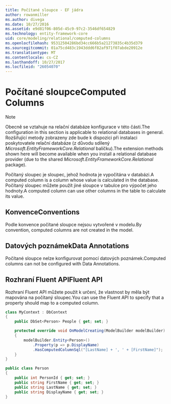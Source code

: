 ```yaml
---
title: Počítané sloupce - EF jádra
author: rowanmiller
ms.author: divega
ms.date: 10/27/2016
ms.assetid: e9d81f06-805d-45c9-97c2-3546df654829
ms.technology: entity-framework-core
uid: core/modeling/relational/computed-columns
ms.openlocfilehash: 95312504286bd34cc666b5a21273835c4b35d379
ms.sourcegitcommit: 01a75cd483c1943ddd6f82af971f07abde20912e
ms.translationtype: MT
ms.contentlocale: cs-CZ
ms.lasthandoff: 10/27/2017
ms.locfileid: "26054070"
---
```

# <a name="computed-columns"></a><span data-ttu-id="11498-102">Počítané sloupce</span><span class="sxs-lookup"><span data-stu-id="11498-102">Computed Columns</span></span>

> [!NOTE]  
> <span data-ttu-id="11498-103">Obecně se vztahuje na relační databáze konfigurace v této části.</span><span class="sxs-lookup"><span data-stu-id="11498-103">The configuration in this section is applicable to relational databases in general.</span></span> <span data-ttu-id="11498-104">Rozšiřující metody zobrazeny zde bude k dispozici při instalaci poskytovatele relační databáze (z důvodu sdílený *Microsoft.EntityFrameworkCore.Relational* balíčku).</span><span class="sxs-lookup"><span data-stu-id="11498-104">The extension methods shown here will become available when you install a relational database provider (due to the shared *Microsoft.EntityFrameworkCore.Relational* package).</span></span>

<span data-ttu-id="11498-105">Počítaný sloupec je sloupec, jehož hodnota je vypočítána v databázi.</span><span class="sxs-lookup"><span data-stu-id="11498-105">A computed column is a column whose value is calculated in the database.</span></span> <span data-ttu-id="11498-106">Počítaný sloupec můžete použít jiné sloupce v tabulce pro výpočet jeho hodnoty.</span><span class="sxs-lookup"><span data-stu-id="11498-106">A computed column can use other columns in the table to calculate its value.</span></span>

## <a name="conventions"></a><span data-ttu-id="11498-107">Konvence</span><span class="sxs-lookup"><span data-stu-id="11498-107">Conventions</span></span>

<span data-ttu-id="11498-108">Podle konvence počítané sloupce nejsou vytvořené v modelu.</span><span class="sxs-lookup"><span data-stu-id="11498-108">By convention, computed columns are not created in the model.</span></span>

## <a name="data-annotations"></a><span data-ttu-id="11498-109">Datových poznámek</span><span class="sxs-lookup"><span data-stu-id="11498-109">Data Annotations</span></span>

<span data-ttu-id="11498-110">Počítané sloupce nelze konfigurovat pomocí datových poznámek.</span><span class="sxs-lookup"><span data-stu-id="11498-110">Computed columns can not be configured with Data Annotations.</span></span>

## <a name="fluent-api"></a><span data-ttu-id="11498-111">Rozhraní Fluent API</span><span class="sxs-lookup"><span data-stu-id="11498-111">Fluent API</span></span>

<span data-ttu-id="11498-112">Rozhraní Fluent API můžete použít k určení, že vlastnost by měla být mapována na počítaný sloupec.</span><span class="sxs-lookup"><span data-stu-id="11498-112">You can use the Fluent API to specify that a property should map to a computed column.</span></span>

<!-- [!code-csharp[Main](samples/core/relational/Modeling/FluentAPI/Samples/Relational/ComputedColumn.cs?highlight=9)] -->
``` csharp
class MyContext : DbContext
{
    public DbSet<Person> People { get; set; }

    protected override void OnModelCreating(ModelBuilder modelBuilder)
    {
        modelBuilder.Entity<Person>()
            .Property(p => p.DisplayName)
            .HasComputedColumnSql("[LastName] + ', ' + [FirstName]");
    }
}

public class Person
{
    public int PersonId { get; set; }
    public string FirstName { get; set; }
    public string LastName { get; set; }
    public string DisplayName { get; set; }
}
```
